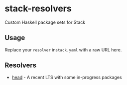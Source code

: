 # stack-resolvers

Custom Haskell package sets for Stack

## Usage

Replace your `resolver` in`stack.yaml` with a raw URL here.

## Resolvers

* [head](https://raw.githubusercontent.com/ejconlon/stack-resolvers/master/head.yaml) - A recent LTS with some in-progress packages
